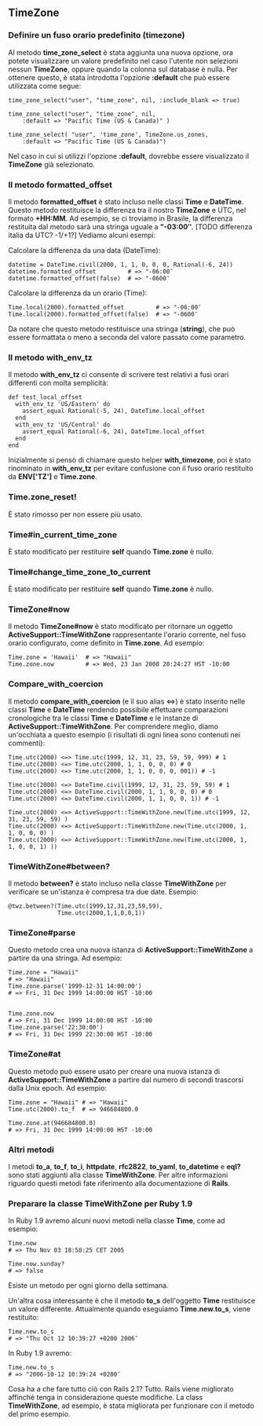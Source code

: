 ## TimeZone

### Definire un fuso orario predefinito (timezone)

Al metodo **time\_zone\_select** è stata aggiunta una nuova opzione, ora potete visualizzare un valore predefinito nel caso l'utente non selezioni nessun **TimeZone**, oppure quando la colonna sul database è nulla. Per ottenere questo, è stata introdotta l'opzione **:default** che può essere utilizzata come segue:

	time_zone_select("user", "time_zone", nil, :include_blank => true)
	
	time_zone_select("user", "time_zone", nil, 
		:default => "Pacific Time (US & Canada)" )
	
	time_zone_select( "user", 'time_zone', TimeZone.us_zones, 
		:default => "Pacific Time (US & Canada)")

Nel caso in cui si utilizzi l'opzione **:default**, dovrebbe essere visualizzato il **TimeZone** già selezionato.

### Il metodo formatted_offset

Il metodo **formatted\_offset** è stato incluso nelle classi **Time** e **DateTime**. Questo metodo restituisce la differenza tra il nostro **TimeZone** e UTC, nel formato **+HH:MM**. Ad esempio, se ci troviamo in Brasile, la differenza restituita dal metodo sarà una stringa uguale a **"-03:00″**.
[TODO differenza italia da UTC? -1/+1?]
Vediamo alcuni esempi:

Calcolare la differenza da una data (DateTime):

	datetime = DateTime.civil(2000, 1, 1, 0, 0, 0, Rational(-6, 24))
	datetime.formatted_offset         # => "-06:00″
	datetime.formatted_offset(false)  # => "-0600″

Calcolare la differenza da un orario (Time):

	Time.local(2000).formatted_offset         # => "-06:00″
	Time.local(2000).formatted_offset(false)  # => "-0600″

Da notare che questo metodo restituisce una stringa (**string**), che può essere formattata o meno a seconda del valore passato come parametro.

### Il metodo with\_env\_tz

Il metodo **with\_env\_tz** ci consente di scrivere test relativi a fusi orari differenti con molta semplicità:

	def test_local_offset
	  with_env_tz 'US/Eastern' do
	    assert_equal Rational(-5, 24), DateTime.local_offset
	  end
	  with_env_tz 'US/Central' do
	    assert_equal Rational(-6, 24), DateTime.local_offset
	  end
	end

Inizialmente si pensò di chiamare questo helper **with\_timezone**, poi è stato rinominato in **with\_env\_tz** per evitare confusione con il fuso orario restituito da **ENV['TZ']** e **Time.zone**.

### Time.zone_reset!

È stato rimosso per non essere più usato.

### Time#in\_current\_time\_zone

È stato modificato per restituire **self** quando **Time.zone** è nullo. 

### Time#change\_time\_zone\_to\_current

È stato modificato per restituire **self** quando **Time.zone** è nullo. 

### TimeZone#now

Il metodo **TimeZone#now** è stato modificato per ritornare un oggetto **ActiveSupport::TimeWithZone** rappresentante l'orario corrente, nel fuso orario configurato, come definito in **Time.zone**. Ad esempio:

	Time.zone = 'Hawaii'  # => "Hawaii"
	Time.zone.now         # => Wed, 23 Jan 2008 20:24:27 HST -10:00

### Compare\_with\_coercion

Il metodo **compare\_with\_coercion** (e il suo alias <=>) è stato inserito nelle classi **Time** e **DateTime** rendendo possibile effettuare comparazioni cronologiche tra le classi **Time** e **DateTime** e le instanze di **ActiveSupport::TimeWithZone**.
Per comprendere meglio, diamo un'occhiata a questo esempio (i risultati di ogni linea sono contenuti nei commenti):

	Time.utc(2000) <=> Time.utc(1999, 12, 31, 23, 59, 59, 999) # 1
	Time.utc(2000) <=> Time.utc(2000, 1, 1, 0, 0, 0) # 0
	Time.utc(2000) <=> Time.utc(2000, 1, 1, 0, 0, 0, 001)) # -1

	Time.utc(2000) <=> DateTime.civil(1999, 12, 31, 23, 59, 59) # 1
	Time.utc(2000) <=> DateTime.civil(2000, 1, 1, 0, 0, 0) # 0
	Time.utc(2000) <=> DateTime.civil(2000, 1, 1, 0, 0, 1)) # -1

	Time.utc(2000) <=> ActiveSupport::TimeWithZone.new(Time.utc(1999, 12, 31, 23, 59, 59) )
	Time.utc(2000) <=> ActiveSupport::TimeWithZone.new(Time.utc(2000, 1, 1, 0, 0, 0) )
	Time.utc(2000) <=> ActiveSupport::TimeWithZone.new(Time.utc(2000, 1, 1, 0, 0, 1) ))

### TimeWithZone#between?

Il metodo **between?** è stato incluso nella classe **TimeWithZone** per verificare se un'istanza è compresa tra due date. Esempio:

	@twz.between?(Time.utc(1999,12,31,23,59,59),
	              Time.utc(2000,1,1,0,0,1))
	
### TimeZone#parse

Questo metodo crea una nuova istanza di **ActiveSupport::TimeWithZone** a partire da una stringa. Ad esempio:
	
	Time.zone = "Hawaii"
	# => "Hawaii"
	Time.zone.parse('1999-12-31 14:00:00')
	# => Fri, 31 Dec 1999 14:00:00 HST -10:00


	Time.zone.now
	# => Fri, 31 Dec 1999 14:00:00 HST -10:00
	Time.zone.parse('22:30:00')
	# => Fri, 31 Dec 1999 22:30:00 HST -10:00

### TimeZone#at

Questo metodo può essere usato per creare una nuova istanza di **ActiveSupport::TimeWithZone** a partire dal numero di secondi trascorsi dalla Unix epoch. Ad esempio:

	Time.zone = "Hawaii" # => "Hawaii"
	Time.utc(2000).to_f  # => 946684800.0

	Time.zone.at(946684800.0)
	# => Fri, 31 Dec 1999 14:00:00 HST -10:00

### Altri metodi

I metodi **to\_a**, **to\_f**, **to\_i**, **httpdate**, **rfc2822**, **to\_yaml**, **to\_datetime** e **eql?** sono stati aggiunti alla classe **TimeWithZone**. Per altre informazioni riguardo questi metodi fate riferimento alla documentazione di **Rails**.

### Preparare la classe TimeWithZone per Ruby 1.9

In Ruby 1.9 avremo alcuni nuovi metodi nella classe **Time**, come ad esempio:

	Time.now
	# => Thu Nov 03 18:58:25 CET 2005

	Time.now.sunday?
	# => false

Esiste un metodo per ogni giorno della settimana.

Un'altra cosa interessante è che il metodo **to\_s** dell'oggetto **Time** restituisce un valore differente. Attualmente quando eseguiamo **Time.new.to\_s**, viene restituito:

	Time.new.to_s
	# => "Thu Oct 12 10:39:27 +0200 2006″

In Ruby 1.9 avremo:

	Time.new.to_s
	# => "2006-10-12 10:39:24 +0200″

Cosa ha a che fare tutto ciò con Rails 2.1? Tutto. Rails viene migliorato affinché tenga in considerazione queste modifiche. La class **TimeWithZone**, ad esempio, è stata migliorata per funzionare con il metodo del primo esempio.
